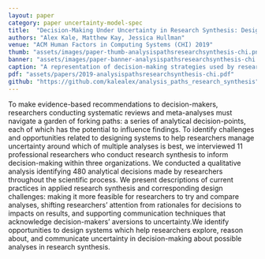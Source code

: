```yaml
---
layout: paper
category: paper uncertainty-model-spec
title:  "Decision-Making Under Uncertainty in Research Synthesis: Designing for the Garden of Forking Paths"
authors: "Alex Kale, Matthew Kay, Jessica Hullman"
venue: "ACM Human Factors in Computing Systems (CHI) 2019"
thumb: "assets/images/paper-thumb-analysispathsresearchsynthesis-chi.png"
banner: "assets/images/paper-banner-analysispathsresearchsynthesis-chi.png"
caption: "A representation of decision-making strategies used by researchers when navigating the garden of forking paths: a series of analytical decision-points, each of which might impact results. Researchers navigate these decision-points at their discretion such that uncertainty about their choices propagates through their analysis. The diagram at the top depicts observed temporal orderings of these strategies, e.g., multiplexing across choices in a loop of acknowledgement and reduction."
pdf: "assets/papers/2019-analysispathsresearchsynthesis-chi.pdf"
github: "https://github.com/kalealex/analysis_paths_research_synthesis"
---
```


<!-- abstract -->
To make evidence-based recommendations to decision-makers, researchers conducting systematic reviews and meta-analyses must navigate a garden of forking paths: a series of analytical decision-points, each of which has the potential to influence findings. To identify challenges and opportunities related to designing systems to help researchers manage uncertainty around which of multiple analyses is best, we interviewed 11 professional researchers who conduct research synthesis to inform decision-making within three organizations. We conducted a qualitative analysis identifying 480 analytical decisions made by researchers throughout the scientific process. We present descriptions of current practices in applied research synthesis and corresponding design challenges: making it more feasible for researchers to try and compare analyses, shifting researchers’ attention from rationales for decisions to impacts on results, and supporting communication techniques that acknowledge decision-makers’ aversions to uncertainty.We identify opportunities to design systems which help researchers explore, reason about, and communicate uncertainty in decision-making about possible analyses in research synthesis.
